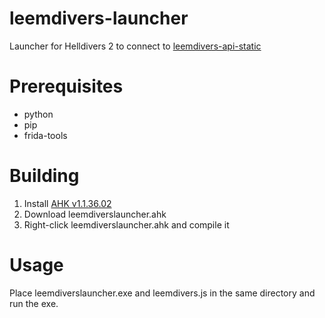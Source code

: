 # leemdivers-launcher
Launcher for Helldivers 2 to connect to [leemdivers-api-static](https://github.com/leem919/leemdivers-api-static)

# Prerequisites
- python
- pip
- frida-tools

# Building
1. Install [AHK v1.1.36.02](https://github.com/AutoHotkey/AutoHotkey/releases/tag/v1.1.36.02)
2. Download leemdiverslauncher.ahk
3. Right-click leemdiverslauncher.ahk and compile it

# Usage
Place leemdiverslauncher.exe and leemdivers.js in the same directory and run the exe.
